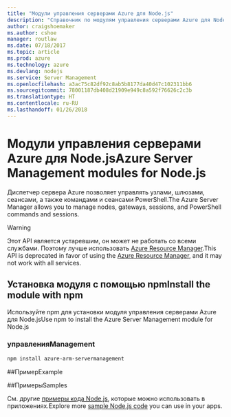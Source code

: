 ```yaml
---
title: "Модули управления серверами Azure для Node.js"
description: "Справочник по модулям управления серверами Azure для Node.js"
author: craigshoemaker
ms.author: cshoe
manager: routlaw
ms.date: 07/18/2017
ms.topic: article
ms.prod: azure
ms.technology: azure
ms.devlang: nodejs
ms.service: Server Management
ms.openlocfilehash: a3ac75c82df92c8ab5b8177da40d47c102311bb6
ms.sourcegitcommit: 78001187db408d21909e949c8a592f76626c2c3b
ms.translationtype: HT
ms.contentlocale: ru-RU
ms.lasthandoff: 01/26/2018
---
```

# <a name="azure-server-management-modules-for-nodejs"></a><span data-ttu-id="1943d-103">Модули управления серверами Azure для Node.js</span><span class="sxs-lookup"><span data-stu-id="1943d-103">Azure Server Management modules for Node.js</span></span>

<span data-ttu-id="1943d-104">Диспетчер сервера Azure позволяет управлять узлами, шлюзами, сеансами, а также командами и сеансами PowerShell.</span><span class="sxs-lookup"><span data-stu-id="1943d-104">The Azure Server Manager allows you to manage nodes, gateways, sessions, and PowerShell commands and sessions.</span></span>

> [!WARNING]
> <span data-ttu-id="1943d-105">Этот API является устаревшим, он может не работать со всеми службами. Поэтому лучше использовать [Azure Resource Manager](/javascript/api/overview/azure/resources).</span><span class="sxs-lookup"><span data-stu-id="1943d-105">This API is deprecated in favor of using the [Azure Resource Manager](/javascript/api/overview/azure/resources), and it may not work with all services.</span></span>

## <a name="install-the-module-with-npm"></a><span data-ttu-id="1943d-106">Установка модуля с помощью npm</span><span class="sxs-lookup"><span data-stu-id="1943d-106">Install the module with npm</span></span>

<span data-ttu-id="1943d-107">Используйте npm для установки модуля управления серверами Azure для Node.js</span><span class="sxs-lookup"><span data-stu-id="1943d-107">Use npm to install the Azure Server Management module for Node.js</span></span>

### <a name="management"></a><span data-ttu-id="1943d-108">управления</span><span class="sxs-lookup"><span data-stu-id="1943d-108">Management</span></span>

```bash
npm install azure-arm-servermanagement
```

##<a name="example"></a><span data-ttu-id="1943d-109">Пример</span><span class="sxs-lookup"><span data-stu-id="1943d-109">Example</span></span>

##<a name="samples"></a><span data-ttu-id="1943d-110">Примеры</span><span class="sxs-lookup"><span data-stu-id="1943d-110">Samples</span></span>

<span data-ttu-id="1943d-111">См. другие [примеры кода Node.js](https://azure.microsoft.com/resources/samples/?platform=nodejs), которые можно использовать в приложениях.</span><span class="sxs-lookup"><span data-stu-id="1943d-111">Explore more [sample Node.js code](https://azure.microsoft.com/resources/samples/?platform=nodejs) you can use in your apps.</span></span>